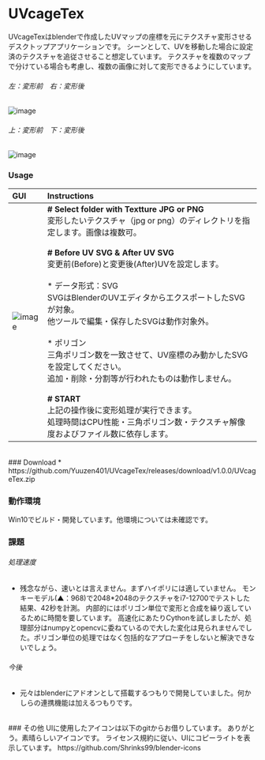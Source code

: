 # UVcageTex

UVcageTexはblenderで作成したUVマップの座標を元にテクスチャ変形させるデスクトップアプリケーションです。
シーンとして、UVを移動した場合に設定済のテクスチャを追従させること想定しています。
テクスチャを複数のマップで分けている場合も考慮し、複数の画像に対して変形できるようにしています。
<br>
###### 左：変形前　右：変形後
![image](https://user-images.githubusercontent.com/124477558/233796348-56da3b45-1df9-4a9d-a5df-73674d46fc4a.png)
<br>
###### 上：変形前　下：変形後
![image](https://user-images.githubusercontent.com/124477558/233796684-4ac76c70-2b73-4482-a39f-0812fa0f9fc8.png)
<br>
### Usage

|GUI|Instructions|
|:----|:----|
|![image](https://user-images.githubusercontent.com/124477558/233797106-be389e97-cc99-4f02-bfb8-b3aec03c9d14.png)|<b># Select folder with Textture JPG or PNG</b><br>変形したいテクスチャ（jpg or png）のディレクトリを指定します。画像は複数可。<br><br><b># Before UV SVG & After UV SVG</b><br>変更前(Before)と変更後(After)UVを設定します。<br><br>* データ形式：SVG</b><br>SVGはBlenderのUVエディタからエクスポートしたSVGが対象。<br>他ツールで編集・保存したSVGは動作対象外。<br><br>* ポリゴン<br>三角ポリゴン数を一致させて、UV座標のみ動かしたSVGを設定してください。<br>追加・削除・分割等が行われたものは動作しません。<br><br><b># START</b><br>上記の操作後に変形処理が実行できます。<br>処理時間はCPU性能・三角ポリゴン数・テクスチャ解像度およびファイル数に依存します。|
<br>
### Download
* https://github.com/Yuuzen401/UVcageTex/releases/download/v1.0.0/UVcageTex.zip

### 動作環境
Win10でビルド・開発しています。他環境については未確認です。
<br>
### 課題

###### 処理速度
* 残念ながら、速いとは言えません。まずハイポリには適していません。
モンキーモデル(▲：968)で2048*2048のテクスチャをi7-12700でテストした結果、42秒を計測。
内部的にはポリゴン単位で変形と合成を繰り返しているために時間を要しています。
高速化にあたりCythonを試しましたが、処理部分はnumpyとopencvに委ねているので大した変化は見られませんでした。ポリゴン単位の処理ではなく包括的なアプローチをしないと解決できないでしょう。

###### 今後
* 元々はblenderにアドオンとして搭載するつもりで開発していました。何かしらの連携機能は加えるつもりです。
<br>
### その他
UIに使用したアイコンは以下のgitからお借りしています。
ありがとう。素晴らしいアイコンです。
ライセンス規約に従い、UIにコピーライトを表示しています。
https://github.com/Shrinks99/blender-icons